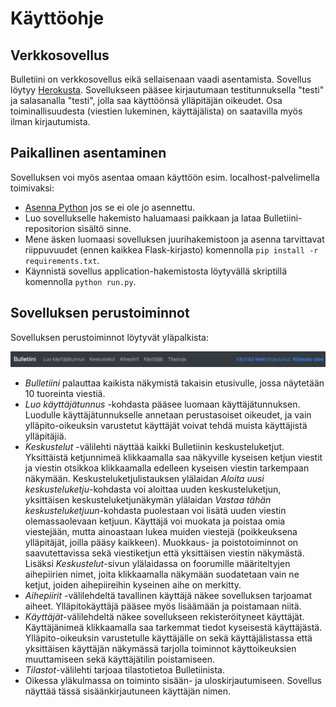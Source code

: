 # Käyttöohje

## Verkkosovellus

Bulletiini on verkkosovellus eikä sellaisenaan vaadi asentamista. Sovellus löytyy [Herokusta](https://bulletiini.herokuapp.com/). Sovellukseen pääsee kirjautumaan testitunnuksella "testi" ja salasanalla "testi", jolla saa käyttöönsä ylläpitäjän oikeudet. Osa toiminallisuudesta (viestien lukeminen, käyttäjälista) on saatavilla myös ilman kirjautumista.

## Paikallinen asentaminen

Sovelluksen voi myös asentaa omaan käyttöön esim. localhost-palvelimella toimivaksi:

* [Asenna Python](https://www.python.org/downloads/) jos se ei ole jo asennettu.
* Luo sovellukselle hakemisto haluamaasi paikkaan ja lataa Bulletiini-repositorion sisältö sinne.
* Mene äsken luomaasi sovelluksen juurihakemistoon ja asenna tarvittavat riippuvuudet (ennen kaikkea Flask-kirjasto) komennolla ``pip install -r requirements.txt``.
* Käynnistä sovellus application-hakemistosta löytyvällä skriptillä komennolla ``python run.py``.

## Sovelluksen perustoiminnot

Sovelluksen perustoiminnot löytyvät yläpalkista:

![](bulletin_ui.png)

* _Bulletiini_ palauttaa kaikista näkymistä takaisin etusivulle, jossa näytetään 10 tuoreinta viestiä.
* _Luo käyttäjätunnus_ -kohdasta pääsee luomaan käyttäjätunnuksen. Luodulle käyttäjätunnukselle annetaan perustasoiset oikeudet, ja vain ylläpito-oikeuksin varustetut käyttäjät voivat tehdä muista käyttäjistä ylläpitäjiä.
* _Keskustelut_ -välilehti näyttää kaikki Bulletiinin keskusteluketjut. Yksittäistä ketjunnimeä klikkaamalla saa näkyville kyseisen ketjun viestit ja viestin otsikkoa klikkaamalla edelleen kyseisen viestin tarkempaan näkymään. Keskusteluketjulistauksen ylälaidan _Aloita uusi keskusteluketju_-kohdasta voi aloittaa uuden keskusteluketjun, yksittäisen keskusteluketjunäkymän ylälaidan _Vastaa tähän keskusteluketjuun_-kohdasta puolestaan voi lisätä uuden viestin olemassaolevaan ketjuun. Käyttäjä voi muokata ja poistaa omia viestejään, mutta ainoastaan lukea muiden viestejä (poikkeuksena ylläpitäjät, joilla pääsy kaikkeen). Muokkaus- ja poistotoiminnot on saavutettavissa sekä viestiketjun että yksittäisen viestin näkymästä. Lisäksi _Keskustelut_-sivun ylälaidassa on foorumille määriteltyjen aihepiirien nimet, joita klikkaamalla näkymään suodatetaan vain ne ketjut, joiden aihepiireihin kyseinen aihe on merkitty.
* _Aihepiirit_ -välilehdeltä tavallinen käyttäjä näkee sovelluksen tarjoamat aiheet. Ylläpitokäyttäjä pääsee myös lisäämään ja poistamaan niitä.
* _Käyttäjät_-välilehdeltä näkee sovellukseen rekisteröityneet käyttäjät. Käyttäjänimeä klikkaamalla saa tarkemmat tiedot kyseisestä käyttäjästä. Ylläpito-oikeuksin varustetulle käyttäjälle on sekä käyttäjälistassa että yksittäisen käyttäjän näkymässä tarjolla toiminnot käyttoikeuksien muuttamiseen sekä käyttäjätilin poistamiseen.
* _Tilastot_-välilehti tarjoaa tilastotietoa Bulletiinista.
* Oikessa yläkulmassa on toiminto sisään- ja uloskirjautumiseen. Sovellus näyttää tässä sisäänkirjautuneen käyttäjän nimen.

